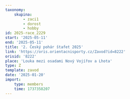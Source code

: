 ```yaml
---
taxonomy:
    skupina:
        - zaci1
        - dorost
        - hobby
id: 2025-race_2229
start: '2025-05-11'
end: '2025-05-11'
title: '2. Český pohár štafet 2025'
link: 'https://oris.orientacnisporty.cz/Zavod?id=8222'
orisid: '8222'
place: 'Louka mezi osadami Nový Vojířov a Lhota'
type: Z
template: zavod
date: '2025-01-20'
import:
    type: members
    time: 1737358207
---
```


